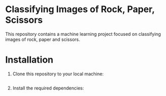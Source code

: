 # Classifying Images of Rock, Paper, Scissors
This repository contains a machine learning project focused on classifying images of rock, paper and scissors.

# Installation
1. Clone this repository to your local machine:
   
   ``` git clone https://github.com/dndaaprmts/rock-paper-scissors-classification.git 
3. Install the required dependencies:
   
   ``` pip install -r requirements.txt
